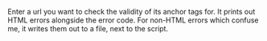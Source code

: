 Enter a url you want to check the validity of its anchor tags for.
It prints out HTML errors alongside the error code.
For non-HTML errors which confuse me, it writes them out to a file, next to the script.
